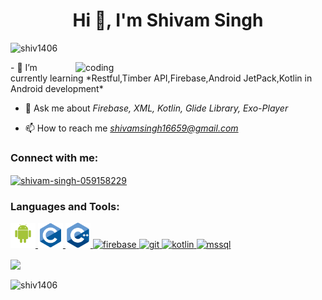 <h1 align="center">Hi 👋, I'm Shivam Singh</h1>
<p align="left"> <img src="https://komarev.com/ghpvc/?username=shiv1406&label=Profile%20views&color=0e75b6&style=flat" alt="shiv1406" /> </p>
<img align="right" alt="coding" width="400" src="https://cdn-images-1.medium.com/max/1000/1*JkrYXGs1AxZAbK0sCLrJAQ.gif">
- 🌱 I’m currently learning *Restful,Timber API,Firebase,Android JetPack,Kotlin in Android development*

- 💬 Ask me about *Firebase, XML, Kotlin, Glide Library, Exo-Player*

- 📫 How to reach me *shivamsingh16659@gmail.com*

<h3 align="left">Connect with me:</h3>
<p align="left">
<a href="https://linkedin.com/in/shivam-singh-059158229" target="blank"><img align="center" src="https://raw.githubusercontent.com/rahuldkjain/github-profile-readme-generator/master/src/images/icons/Social/linked-in-alt.svg" alt="shivam-singh-059158229" height="30" width="40" /></a>

</p>

<h3 align="left">Languages and Tools:</h3>
<p align="left"> <a href="https://developer.android.com" target="_blank" rel="noreferrer"> <img src="https://raw.githubusercontent.com/devicons/devicon/master/icons/android/android-original-wordmark.svg" alt="android" width="40" height="40"/> </a> <a href="https://www.cprogramming.com/" target="_blank" rel="noreferrer"> <img src="https://raw.githubusercontent.com/devicons/devicon/master/icons/c/c-original.svg" alt="c" width="40" height="40"/> </a> <a href="https://www.w3schools.com/cpp/" target="_blank" rel="noreferrer"> <img src="https://raw.githubusercontent.com/devicons/devicon/master/icons/cplusplus/cplusplus-original.svg" alt="cplusplus" width="40" height="40"/> </a> <a href="https://firebase.google.com/" target="_blank" rel="noreferrer"> <img src="https://www.vectorlogo.zone/logos/firebase/firebase-icon.svg" alt="firebase" width="40" height="40"/> </a> <a href="https://git-scm.com/" target="_blank" rel="noreferrer"> <img src="https://www.vectorlogo.zone/logos/git-scm/git-scm-icon.svg" alt="git" width="40" height="40"/> </a> <a href="https://kotlinlang.org" target="_blank" rel="noreferrer"> <img src="https://www.vectorlogo.zone/logos/kotlinlang/kotlinlang-icon.svg" alt="kotlin" width="40" height="40"/> </a> <a href="https://www.microsoft.com/en-us/sql-server" target="_blank" rel="noreferrer"> <img src="https://www.svgrepo.com/show/303229/microsoft-sql-server-logo.svg" alt="mssql" width="40" height="40"/> </a> </p>


<p><img align="center" src="https://github-readme-stats.vercel.app/api/top-langs/?username=shiv1406&theme=tokyonight" /></p>
<p><img align="center" src="https://github-readme-streak-stats.herokuapp.com/?user=shiv1406&" alt="shiv1406" /></p>
